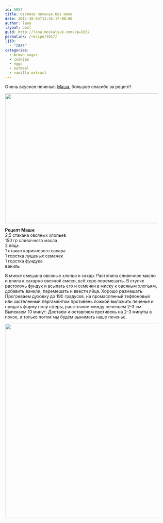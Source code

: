 ```yaml
---
id: 5057
title: Овсяное печенье без муки
date: 2011-10-03T13:46:17-08:00
author: lana
layout: post
guid: http://lana.moskalyuk.com/?p=5057
permalink: /recipe/5057/
ljID:
  - "2085"
categories:
  - brown sugar
  - cookies
  - eggs
  - oatmeal
  - vanilla extract
---
```

Очень вкусное печенье. [Маша](http://lunetta-mama.livejournal.com/30278.html?view=828486#t828486), большое спасибо за рецепт!

<img loading="lazy" class="alignnone" title="flourless cookies" src="http://farm7.static.flickr.com/6176/6206215949_132e633bc1_z.jpg" alt="" width="640" height="427" /> 

**Рецепт Маши**:  
2,5 стакана овсяных хлопьев  
150 гр сливочного масла  
2 яйца  
1 стакан коричневого сахара  
1 горстка лущеных семечек  
1 горстка фундука  
ваниль

В миске смешала овсяные хлопья и сахар. Растопила сливочное масло и влила к сахарно овсяной смеси, всё хоро перемешать. В ступке растолочь фундук и всыпать его и семечки в миску к овсяным хлопьям, добавить ванили, перемешать и ввести яйца. Хорошо размешать. Прогреваем духовку до 190 градусов, на промаслянный тефлоновый или застеленный пергаментом противень ложкой выложить печенье и придать форму полу сферы, расстояние между печеньем 2-3 см. Выпекаем 10 минут. Достаем и оставляем противень на 2-3 минуты в покое, и только потом мы будем вынимать наше печенье.

<img loading="lazy" class="alignnone" title="flourless cookies" src="http://farm7.static.flickr.com/6029/6206732556_d257a77c46_z.jpg" alt="" width="526" height="640" /> 

&nbsp;
